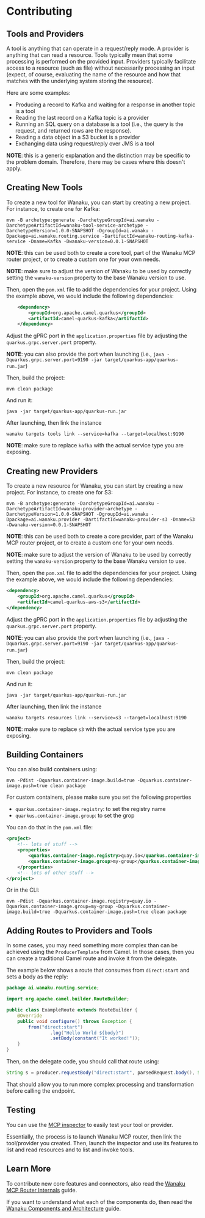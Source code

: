 # Contributing

## Tools and Providers 

A tool is anything that can operate in a request/reply mode.
A provider is anything that can read a resource.
Tools typically mean that some processing is performed on the provided input. 
Providers typically facilitate access to a resource (such as file) without necessarily processing an input (expect, of course, evaluating the name of the resource and how that matches with the underlying system storing the resource).

Here are some examples: 

* Producing a record to Kafka and waiting for a response in another topic is a tool
* Reading the last record on a Kafka topic is a provider 
* Running an SQL query on a database is a tool (i.e., the query is the request, and returned rows are the response).
* Reading a data object in a S3 bucket is a provider 
* Exchanging data using request/reply over JMS is a tool

**NOTE**: this is a generic explanation and the distinction may be specific to the problem domain. Therefore, there may be cases where this doesn't apply. 

## Creating New Tools

To create a new tool for Wanaku, you can start by creating a new project. For instance, to create one for Kafka:
 
```shell
mvn -B archetype:generate -DarchetypeGroupId=ai.wanaku -DarchetypeArtifactId=wanaku-tool-service-archetype -DarchetypeVersion=1.0.0-SNAPSHOT -DgroupId=ai.wanaku -Dpackage=ai.wanaku.routing.service -DartifactId=wanaku-routing-kafka-service -Dname=Kafka -Dwanaku-version=0.0.1-SNAPSHOT
```

**NOTE**: this can be used both to create a core tool, part of the Wanaku MCP router project, or to create a custom one for your own needs.

**NOTE**: make sure to adjust the version of Wanaku to be used by correctly setting the `wanaku-version` property to the base Wanaku version to use.

Then, open the `pom.xml` file to add the dependencies for your project. Using the example above, we would include the following dependencies:

```xml
    <dependency>
        <groupId>org.apache.camel.quarkus</groupId>
        <artifactId>camel-quarkus-kafka</artifactId>
    </dependency>
```

Adjust the gPRC port in the `application.properties` file by adjusting the `quarkus.grpc.server.port` property.

**NOTE**: you can also provide the port when launching (i.e., `java -Dquarkus.grpc.server.port=9190 -jar target/quarkus-app/quarkus-run.jar`)

Then, build the project:

```shell
mvn clean package
```

And run it: 

```shell
java -jar target/quarkus-app/quarkus-run.jar
```


After launching, then link the instance 

```shell
wanaku targets tools link --service=kafka --target=localhost:9190
```

**NOTE**: make sure to replace `kafka` with the actual service type you are exposing.

## Creating new Providers


To create a new resource for Wanaku, you can start by creating a new project. For instance, to create one for S3:

```shell
mvn -B archetype:generate -DarchetypeGroupId=ai.wanaku -DarchetypeArtifactId=wanaku-provider-archetype -DarchetypeVersion=1.0.0-SNAPSHOT -DgroupId=ai.wanaku -Dpackage=ai.wanaku.provider -DartifactId=wanaku-provider-s3 -Dname=S3 -Dwanaku-version=0.0.1-SNAPSHOT
```

**NOTE**: this can be used both to create a core provider, part of the Wanaku MCP router project, or to create a custom one for your own needs.

**NOTE**: make sure to adjust the version of Wanaku to be used by correctly setting the `wanaku-version` property to the base Wanaku version to use.

Then, open the `pom.xml` file to add the dependencies for your project. Using the example above, we would include the following dependencies:

```xml
<dependency>
    <groupId>org.apache.camel.quarkus</groupId>
    <artifactId>camel-quarkus-aws-s3</artifactId>
</dependency>
```

Adjust the gPRC port in the `application.properties` file by adjusting the `quarkus.grpc.server.port` property.

**NOTE**: you can also provide the port when launching (i.e., `java -Dquarkus.grpc.server.port=9190 -jar target/quarkus-app/quarkus-run.jar`)

Then, build the project:

```shell
mvn clean package
```

And run it:

```shell
java -jar target/quarkus-app/quarkus-run.jar
```

After launching, then link the instance

```shell
wanaku targets resources link --service=s3 --target=localhost:9190
```

**NOTE**: make sure to replace `s3` with the actual service type you are exposing.


## Building Containers


You can also build containers using:

```shell
mvn -Pdist -Dquarkus.container-image.build=true -Dquarkus.container-image.push=true clean package
```

For custom containers, please make sure you set the following properties
* `quarkus.container-image.registry`: to set the registry name
* `quarkus.container-image.group`: to set the grop

You can do that in the `pom.xml` file:

```xml
<project> 
    <!-- lots of stuff --> 
    <properties>
        <quarkus.container-image.registry>quay.io</quarkus.container-image.registry>
        <quarkus.container-image.group>my-group</quarkus.container-image.group>
    </properties>
    <!-- lots of other stuff -->
</project>
```

Or in the CLI:

```shell
mvn -Pdist -Dquarkus.container-image.registry=quay.io -Dquarkus.container-image.group=my-group -Dquarkus.container-image.build=true -Dquarkus.container-image.push=true clean package
```

## Adding Routes to Providers and Tools

In some cases, you may need something more complex than can be achieved using the `ProducerTemplate` from Camel.
In those cases, then you can create a traditional Camel route and invoke it from the delegate. 

The example below shows a route that consumes from `direct:start` and sets a body as the reply:

```java
package ai.wanaku.routing.service;

import org.apache.camel.builder.RouteBuilder;

public class ExampleRoute extends RouteBuilder {
	@Override
    public void configure() throws Exception {
        from("direct:start")
                .log("Hello World ${body}")
                .setBody(constant("It worked!"));
    }
}
```

Then, on the delegate code, you should call that route using: 

```java
String s = producer.requestBody("direct:start", parsedRequest.body(), String.class);
```

That should allow you to run more complex processing and transformation before calling the endpoint.

## Testing

You can use the [MCP inspector](https://modelcontextprotocol.io/docs/tools/inspector) to easily test your tool or provider.

Essentially, the process is to launch Wanaku MCP router, then link the tool/provider you created. 
Then, launch the inspector and use its features to list and read resources and to list and invoke tools.


## Learn More

To contribute new core features and connectors, also read the [Wanaku MCP Router Internals](wanaku-router-internals.md) guide.

If you want to understand what each of the components do, then read the [Wanaku Components and Architecture](architecture.md) guide.
